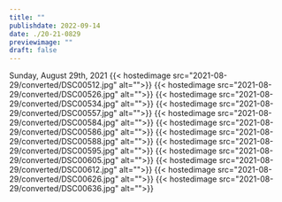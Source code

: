 ```yaml
---
title: ""
publishdate: 2022-09-14
date: ./20-21-0829
previewimage: ""
draft: false
---
```


Sunday, August 29th, 2021
{{< hostedimage src="2021-08-29/converted/DSC00512.jpg" alt="">}}
{{< hostedimage src="2021-08-29/converted/DSC00526.jpg" alt="">}}
{{< hostedimage src="2021-08-29/converted/DSC00534.jpg" alt="">}}
{{< hostedimage src="2021-08-29/converted/DSC00557.jpg" alt="">}}
{{< hostedimage src="2021-08-29/converted/DSC00584.jpg" alt="">}}
{{< hostedimage src="2021-08-29/converted/DSC00586.jpg" alt="">}}
{{< hostedimage src="2021-08-29/converted/DSC00588.jpg" alt="">}}
{{< hostedimage src="2021-08-29/converted/DSC00595.jpg" alt="">}}
{{< hostedimage src="2021-08-29/converted/DSC00605.jpg" alt="">}}
{{< hostedimage src="2021-08-29/converted/DSC00612.jpg" alt="">}}
{{< hostedimage src="2021-08-29/converted/DSC00626.jpg" alt="">}}
{{< hostedimage src="2021-08-29/converted/DSC00636.jpg" alt="">}}
